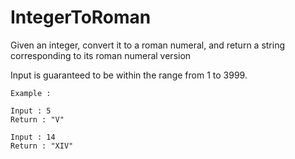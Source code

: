 # IntegerToRoman
Given an integer, convert it to a roman numeral, and return a string corresponding to its roman numeral version

Input is guaranteed to be within the range from 1 to 3999.
```
Example :

Input : 5
Return : "V"

Input : 14
Return : "XIV"

```
